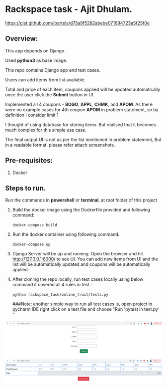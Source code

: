 # Rackspace task - Ajit Dhulam.
https://gist.github.com/jbartels/d75a9f5282abebe071694723a5f25f0e

## Overview:
This app depends on Django.

Used **python3** as base image.

This repo contains Django app and test cases. 

Users can add items from list available. 

Total and price of each item, coupons applied will be updated automatically once the user click the **Submit** button in UI.

Implemented all 4 coupons - **BOGO**, **APPL**, **CHMK**, and **APOM**.
As there were no example cases for 4th coupon **APOM** in problem statement, so by definition I consider limit 1  

I thought of using database for storing items. But realised that it becomes much complex for this simple use case.

The final output UI is not as per the list mentioned in problem statement, But in a readable format. please refer attach
screenshots.

## Pre-requisites:
1. Docker

## Steps to run.
Run the commands in **powershell** or **terminal**, at root folder of this project

1. Build the docker image using the Dockerfile provided and following command:
   
   `docker-compose build`
2. Run the docker container using following command.
   
   `docker-compose up`
3. Django Server will be up and running. Open the browser and hit http://127.0.0.1:8000/ to see UI. 
   You can add new items from UI and the list will be automatically updated and coupons will be automatically applied.
   
4. After cloning the repo locally, run test cases locally using below command it covered all 4 rules in test :

   `python rackspace_task/online_fruit/tests.py`

   ###Note: 
   another simple way to run all test cases is, open project in pycharm IDE right click on a test file and choose 
   "Run 'pytest in test.py' "
   
   
![Input](https://github.com/jit01/rackspace_test_by_ajit_dhulam/blob/main/rackspace_task/input.png)
![Output](https://github.com/jit01/rackspace_test_by_ajit_dhulam/blob/main/rackspace_task/output.png)

